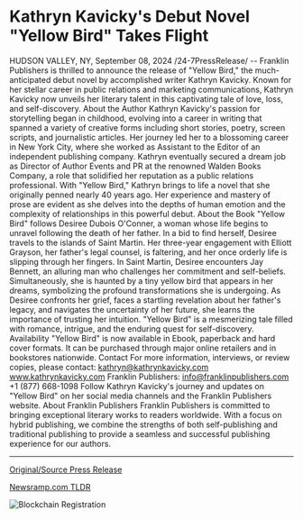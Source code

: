 # Kathryn Kavicky's Debut Novel "Yellow Bird" Takes Flight

HUDSON VALLEY, NY, September 08, 2024 /24-7PressRelease/ -- Franklin Publishers is thrilled to announce the release of "Yellow Bird," the much-anticipated debut novel by accomplished writer Kathryn Kavicky. Known for her stellar career in public relations and marketing communications, Kathryn Kavicky now unveils her literary talent in this captivating tale of love, loss, and self-discovery.   About the Author   Kathryn Kavicky's passion for storytelling began in childhood, evolving into a career in writing that spanned a variety of creative forms including short stories, poetry, screen scripts, and journalistic articles. Her journey led her to a blossoming career in New York City, where she worked as Assistant to the Editor of an independent publishing company. Kathryn eventually secured a dream job as Director of Author Events and PR at the renowned Walden Books Company, a role that solidified her reputation as a public relations professional.   With "Yellow Bird," Kathryn brings to life a novel that she originally penned nearly 40 years ago. Her experience and mastery of prose are evident as she delves into the depths of human emotion and the complexity of relationships in this powerful debut.   About the Book   "Yellow Bird" follows Desiree Dubois O'Conner, a woman whose life begins to unravel following the death of her father. In a bid to find herself, Desiree travels to the islands of Saint Martin. Her three-year engagement with Elliott Grayson, her father's legal counsel, is faltering, and her once orderly life is slipping through her fingers. In Saint Martin, Desiree encounters Jay Bennett, an alluring man who challenges her commitment and self-beliefs. Simultaneously, she is haunted by a tiny yellow bird that appears in her dreams, symbolizing the profound transformations she is undergoing.   As Desiree confronts her grief, faces a startling revelation about her father's legacy, and navigates the uncertainty of her future, she learns the importance of trusting her intuition. "Yellow Bird" is a mesmerizing tale filled with romance, intrigue, and the enduring quest for self-discovery.   Availability   "Yellow Bird" is now available in Ebook, paperback and hard cover formats. It can be purchased through major online retailers and in bookstores nationwide.  Contact   For more information, interviews, or review copies, please contact:   kathryn@kathrynkavicky.com  www.kathrynkavicky.com   Franklin Publishers:  info@franklinpublishers.com  +1 (877) 668-1098   Follow Kathryn Kavicky's journey and updates on "Yellow Bird" on her social media channels and the Franklin Publishers website.   About Franklin Publishers   Franklin Publishers is committed to bringing exceptional literary works to readers worldwide. With a focus on hybrid publishing, we combine the strengths of both self-publishing and traditional publishing to provide a seamless and successful publishing experience for our authors. 

---

[Original/Source Press Release](https://www.24-7pressrelease.com/press-release/514120/kathryn-kavickys-debut-novel-yellow-bird-takes-flight)
                    

[Newsramp.com TLDR](None) 

 



![Blockchain Registration](https://cdn.newsramp.app/24-7PressRelease/qrcode/249/8/kiwio8sy.webp)